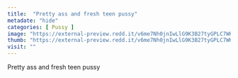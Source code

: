 ```yaml
---
title:  "Pretty ass and fresh teen pussy"
metadate: "hide"
categories: [ Pussy ]
image: "https://external-preview.redd.it/v6me7Nh0jnIwLlG9K3B27tyGPLC7WKL5Y0p-4rVS4Zc.jpg?auto=webp&s=f520c3db354956f368a6b2ef9494cbd0af3eab2b"
thumb: "https://external-preview.redd.it/v6me7Nh0jnIwLlG9K3B27tyGPLC7WKL5Y0p-4rVS4Zc.jpg?width=320&crop=smart&auto=webp&s=98ee6856f3aca7078555d5a2e119cdd620817ee1"
visit: ""
---
```

Pretty ass and fresh teen pussy
